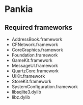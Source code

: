 # Pankia

## Required frameworks

- AddressBook.framework
- CFNetwork.framework
- CoreGraphics.framework
- Foundation.framework
- GameKit.framework
- MessageUI.framework
- QuartzCore.framework
- UIKit.framework
- StoreKit.framework
- SystemConfiguration.framework
- libsqlite3.dylib
- libz.dylib